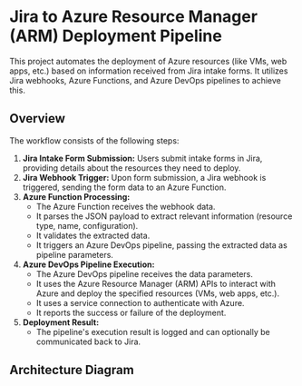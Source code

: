 # Jira to Azure Resource Manager (ARM) Deployment Pipeline

This project automates the deployment of Azure resources (like VMs, web apps, etc.) based on information received from Jira intake forms. It utilizes Jira webhooks, Azure Functions, and Azure DevOps pipelines to achieve this.

## Overview

The workflow consists of the following steps:

1.  **Jira Intake Form Submission:** Users submit intake forms in Jira, providing details about the resources they need to deploy.
2.  **Jira Webhook Trigger:** Upon form submission, a Jira webhook is triggered, sending the form data to an Azure Function.
3.  **Azure Function Processing:**
    * The Azure Function receives the webhook data.
    * It parses the JSON payload to extract relevant information (resource type, name, configuration).
    * It validates the extracted data.
    * It triggers an Azure DevOps pipeline, passing the extracted data as pipeline parameters.
4.  **Azure DevOps Pipeline Execution:**
    * The Azure DevOps pipeline receives the data parameters.
    * It uses the Azure Resource Manager (ARM) APIs to interact with Azure and deploy the specified resources (VMs, web apps, etc.).
    * It uses a service connection to authenticate with Azure.
    * It reports the success or failure of the deployment.
5.  **Deployment Result:**
    * The pipeline's execution result is logged and can optionally be communicated back to Jira.

## Architecture Diagram


